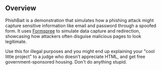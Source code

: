 ## Overview

PhishBait is a demonstration that simulates how a phishing attack might capture sensitive information like email and password through a spoofed form. It uses [Formspree](https://formspree.io) to simulate data capture and redirection, showcasing how attackers often disguise malicious pages to look legitimate.

Use this for illegal purposes and you might end up explaining your "cool little project" to a judge who doesn’t appreciate HTML, and get free government-sponsored housing. Don't do anything stupid.

